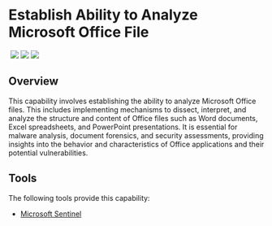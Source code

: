 # Establish Ability to Analyze Microsoft Office File
&nbsp;![](https://img.shields.io/badge/ID-C1321-blue)&nbsp;![](https://img.shields.io/badge/Phase-Preparation_%28P0001%29-blue)&nbsp;![](https://img.shields.io/badge/Category-File-blue)
## Overview
This capability involves establishing the ability to analyze Microsoft Office files. This includes implementing mechanisms to dissect, interpret, and analyze the structure and content of Office files such as Word documents, Excel spreadsheets, and PowerPoint presentations. It is essential for malware analysis, document forensics, and security assessments, providing insights into the behavior and characteristics of Office applications and their potential vulnerabilities.

## Tools
The following tools provide this capability:

- [Microsoft Sentinel](../tool/ms-sentinel/C1321.md)